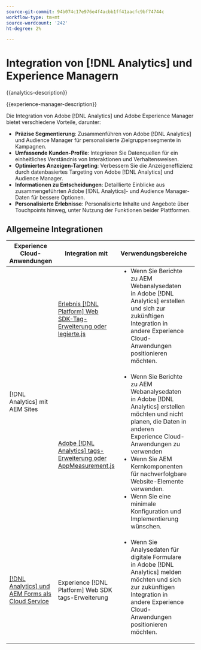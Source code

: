 ```yaml
---
source-git-commit: 94b074c17e976e4f4acbb1ff41aacfc9bf74744c
workflow-type: tm+mt
source-wordcount: '242'
ht-degree: 2%

---
```



# Integration von [!DNL Analytics] und Experience Managern

{{analytics-description}}

{{experience-manager-description}}

Die Integration von Adobe [!DNL Analytics] und Adobe Experience Manager bietet verschiedene Vorteile, darunter:

+ **Präzise Segmentierung**: Zusammenführen von Adobe [!DNL Analytics] und Audience Manager für personalisierte Zielgruppensegmente in Kampagnen.
+ **Umfassende Kunden-Profile**: Integrieren Sie Datenquellen für ein einheitliches Verständnis von Interaktionen und Verhaltensweisen.
+ **Optimiertes Anzeigen-Targeting**: Verbessern Sie die Anzeigeneffizienz durch datenbasiertes Targeting von Adobe [!DNL Analytics] und Audience Manager.
+ **Informationen zu Entscheidungen**: Detaillierte Einblicke aus zusammengeführten Adobe [!DNL Analytics]- und Audience Manager-Daten für bessere Optionen.
+ **Personalisierte Erlebnisse**: Personalisierte Inhalte und Angebote über Touchpoints hinweg, unter Nutzung der Funktionen beider Plattformen.

## Allgemeine Integrationen

<table>
    <thead>
        <tr>
            <th>Experience Cloud-Anwendungen</th>
            <th>Integration mit</th>
            <th>Verwendungsbereiche</th>
            <th>Häufige Anwendungsfälle</th>
        </tr>
    </thead>
    <tbody>
        <tr>
            <td rowspan="2">[!DNL Analytics] mit AEM Sites</a></td>
            <td><a href="https://experienceleague.adobe.com/docs/experience-manager-learn/sites/integrations/experience-platform/analytics-using-web-sdk.html" target="_blank" rel="noreferrer">Erlebnis [!DNL Platform] Web SDK-Tag-Erweiterung oder legierte.js</a></td>
            <td>
                <ul style="margin-top: 0;">
                    <li>Wenn Sie Berichte zu AEM Webanalysedaten in Adobe [!DNL Analytics] erstellen und sich zur zukünftigen Integration in andere Experience Cloud-Anwendungen positionieren möchten.</li>
                </ul>
            </td>
            <td>
                <ul style="margin-top: 0;">
                  <li>Traffic von Websites verfolgen.</li>
                  <li>Überwachung von Marketing-Kampagnen.</li>
                  <li>Optimierung der Website-Leistung.</li>
                </ul>
            </td>
        </tr>
        <tr>
            <td><a href="https://experienceleague.adobe.com/docs/experience-manager-learn/sites/integrations/analytics/collect-data-analytics.html?lang=de" target="_blank" rel="noreferrer">Adobe [!DNL Analytics] tags-Erweiterung oder AppMeasurement.js</a></td>
            <td>
                <ul style="margin-top: 0;">
                    <li>Wenn Sie Berichte zu AEM Webanalysedaten in Adobe [!DNL Analytics] erstellen möchten und nicht planen, die Daten in anderen Experience Cloud-Anwendungen zu verwenden</li>
                    <li>Wenn Sie AEM Kernkomponenten für nachverfolgbare Website-Elemente verwenden.</li>
                    <li>Wenn Sie eine minimale Konfiguration und Implementierung wünschen.</li>
                </ul>
            </td>
            <td>
                <ul style="margin-top: 0;">
                  <li>Traffic von Websites verfolgen.</li>
                  <li>Überwachung von Marketing-Kampagnen.</li>
                  <li>Optimierung der Website-Leistung.</li>
                </ul>
            </td>
        </tr>
        <tr>
            <td><a href="https://experienceleague.adobe.com/docs/experience-manager-learn/cloud-service/forms/forms-and-analytics/introduction.html?lang=de" target="_blank" rel="noreferrer">[!DNL Analytics] und AEM Forms als Cloud Service</a></td>
            <td>Experience [!DNL Platform] Web SDK tags-Erweiterung</td>
            <td>
              <ul style="margin-top: 0;">
                <li>Wenn Sie Analysedaten für digitale Formulare in Adobe [!DNL Analytics] melden möchten und sich zur zukünftigen Integration in andere Experience Cloud-Anwendungen positionieren möchten.</li>
              </ul>
            </td>
            <td>
                <ul style="margin-top: 0;">
                  <li>Verfolgen Sie die Formularübermittlung.</li>
                  <li>Überwachen von Formularfeldfehlern.</li>
                  <li>Bericht zu Werten für gesendete Formularfelder.</li>
                </ul>
            </td>
        </tr>
    </tbody>          
</table>
